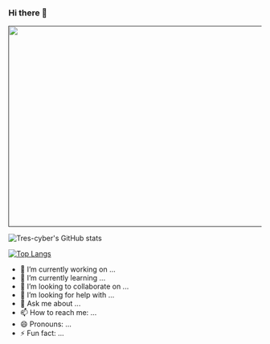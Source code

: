 ### Hi there 👋

<a href=""><img src="https://github.com/Tres-cyber/dummy_website/blob/main/immgs/wallapaper_2.jpg" width="1100" height="400"></a>


![Tres-cyber's GitHub stats](https://github-readme-stats.vercel.app/api?username=Tres-cyber&show_icons=true&theme=cobalt&hide_border=true)

[![Top Langs](https://github-readme-stats.vercel.app/api/top-langs/?username=Tres-cyber&layout=compact&theme=cobalt&hide_border=true)](https://github.com/Tres-cyber/github-readme-stats)
- 🔭 I’m currently working on ...                            
- 🌱 I’m currently learning ...
- 👯 I’m looking to collaborate on ...
- 🤔 I’m looking for help with ...
- 💬 Ask me about ...
- 📫 How to reach me: ...
- 😄 Pronouns: ...
- ⚡ Fun fact: ...

